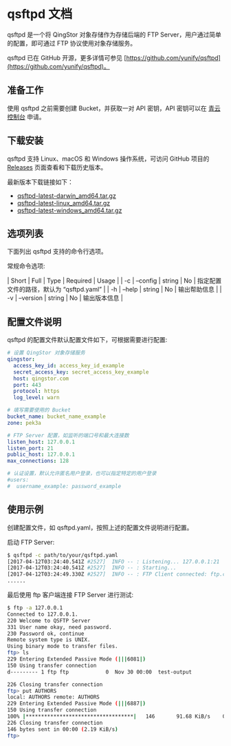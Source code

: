 ---
---

# qsftpd 文档

qsftpd 是一个将 QingStor 对象存储作为存储后端的 FTP Server，用户通过简单的配置，即可通过 FTP 协议使用对象存储服务。

qsftpd 已在 GitHub 开源，更多详情可参见 [https://github.com/yunify/qsftpd](https://github.com/yunify/qsftpd)。

## 准备工作

使用 qsftpd 之前需要创建 Bucket，并获取一对 API 密钥，API 密钥可以在 [青云控制台](https://console.qingcloud.com/access_keys/) 申请。

## 下载安装

qsftpd 支持 Linux、macOS 和 Windows 操作系统，可访问 GitHub 项目的 [Releases](https://github.com/yunify/qsftpd/releases) 页面查看和下载历史版本。

最新版本下载链接如下：

- [qsftpd-latest-darwin_amd64.tar.gz](https://pek3a.qingstor.com/releases-qs/qsftpd/qsftpd-latest-darwin_amd64.tar.gz)
- [qsftpd-latest-linux_amd64.tar.gz](https://pek3a.qingstor.com/releases-qs/qsftpd/qsftpd-latest-linux_amd64.tar.gz)
- [qsftpd-latest-windows_amd64.tar.gz](https://pek3a.qingstor.com/releases-qs/qsftpd/qsftpd-latest-windows_amd64.tar.gz)

## 选项列表

下面列出 qsftpd 支持的命令行选项。

常规命令选项:

| Short | Full | Type | Required | Usage |
| -c | –config | string | No | 指定配置文件的路径，默认为 “qsftpd.yaml” |
| -h | –help | string | No | 输出帮助信息 |
| -v | –version | string | No | 输出版本信息 |

## 配置文件说明

qsftpd 的配置文件默认配置文件如下，可根据需要进行配置:

```yaml
# 设置 QingStor 对象存储服务
qingstor:
  access_key_id: access_key_id_example
  secret_access_key: secret_access_key_example
  host: qingstor.com
  port: 443
  protocol: https
  log_level: warn

# 填写需要使用的 Bucket
bucket_name: bucket_name_example
zone: pek3a

# FTP Server 配置，如监听的端口号和最大连接数
listen_host: 127.0.0.1
listen_port: 21
public_host: 127.0.0.1
max_connections: 128

# 认证设置，默认允许匿名用户登录，也可以指定特定的用户登录
#users:
#  username_example: password_example
```

## 使用示例

创建配置文件，如 qsftpd.yaml，按照上述的配置文件说明进行配置。

启动 FTP Server:

```bash
$ qsftpd -c path/to/your/qsftpd.yaml
[2017-04-12T03:24:40.541Z #2527]  INFO -- : Listening... 127.0.0.1:21
[2017-04-12T03:24:40.541Z #2527]  INFO -- : Starting...
[2017-04-12T03:24:49.330Z #2527]  INFO -- : FTP Client connected: ftp.connected, id: 76e209d6a89448279e947a7babe0097d, RemoteAddr: 127.0.0.1:51788, Total: 1
......
```

最后使用 ftp 客户端连接 FTP Server 进行测试:

```bash
$ ftp -a 127.0.0.1
Connected to 127.0.0.1.
220 Welcome to QSFTP Server
331 User name okay, need password.
230 Password ok, continue
Remote system type is UNIX.
Using binary mode to transfer files.
ftp> ls
229 Entering Extended Passive Mode (|||6081|)
150 Using transfer connection
d--------- 1 ftp ftp            0  Nov 30 00:00  test-output

226 Closing transfer connection
ftp> put AUTHORS
local: AUTHORS remote: AUTHORS
229 Entering Extended Passive Mode (|||6887|)
150 Using transfer connection
100% |***********************************|   146       91.68 KiB/s    00:00 ETA
226 Closing transfer connection
146 bytes sent in 00:00 (2.19 KiB/s)
ftp>
```
